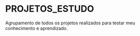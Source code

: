 # PROJETOS_ESTUDO
Agrupamento de todos os projetos realizados para testar meu conhecimento e aprendizado.
